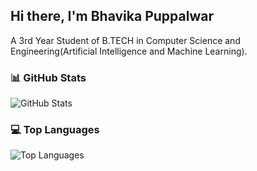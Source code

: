 ## Hi there, I'm Bhavika Puppalwar
A 3rd Year Student of B.TECH in Computer Science and Engineering(Artificial Intelligence and Machine Learning). 

### 📊 GitHub Stats

![GitHub Stats](https://github-readme-stats.vercel.app/api?username=Bhavikaa324&show_icons=true&theme=radical)


### 💻 Top Languages

![Top Languages](https://github-readme-stats.vercel.app/api/top-langs/?username=Bhavikaa324&layout=compact&theme=radical)


